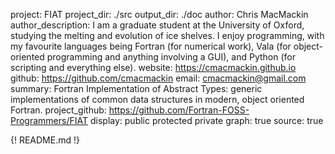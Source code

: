project: FIAT
project_dir: ./src
output_dir: ./doc
author: Chris MacMackin
author_description: I am a graduate student at the University of Oxford, studying the melting and evolution of ice shelves. I enjoy programming, with my favourite languages being Fortran (for numerical work), Vala (for object-oriented programming and anything involving a GUI), and Python (for scripting and everything else).
website: https://cmacmackin.github.io
github: https://github.com/cmacmackin
email: cmacmackin@gmail.com
summary: Fortran Implementation of Abstract Types: generic implementations of
         common data structures in modern, object oriented Fortran.
project_github: https://github.com/Fortran-FOSS-Programmers/FIAT
display: public
         protected
		 private
graph: true
source: true

{! README.md !}
